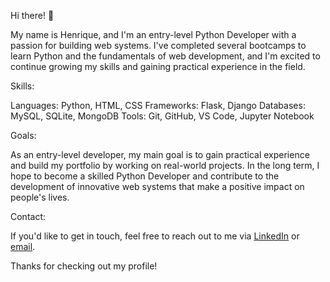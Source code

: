 Hi there! 👋

My name is Henrique, and I'm an entry-level Python Developer with a passion for building web systems. I've completed several bootcamps to learn Python and the fundamentals of web development, and I'm excited to continue growing my skills and gaining practical experience in the field.

Skills:

Languages: Python, HTML, CSS
Frameworks: Flask, Django
Databases: MySQL, SQLite, MongoDB
Tools: Git, GitHub, VS Code, Jupyter Notebook

Goals:

As an entry-level developer, my main goal is to gain practical experience and build my portfolio by working on real-world projects. In the long term, I hope to become a skilled Python Developer and contribute to the development of innovative web systems that make a positive impact on people's lives.

Contact:

If you'd like to get in touch, feel free to reach out to me via [LinkedIn](https://www.linkedin.com/in/henrique-jose-alves-gonzaga-05033245/) or [email](henriquealves87@hotmail.com).

Thanks for checking out my profile!
